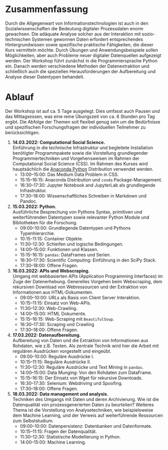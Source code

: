 # Zusammenfassung

Durch die Allgegenwart von Informationstechnologien ist auch in den Sozialwissenschaften die Bedeutung digitaler Prozessdaten enorm gewachsen.
Die adäquate Analyse solcher aus der Interaktion mit sozio-technischen Systemen gewonnen Daten erfordert entsprechendes Hintergrundwissen sowie spezifische praktische Fähigkeiten, die dieser Kurs vermitteln möchte.
Durch Übungen und Anwendungsbeispiele sollen Möglichkeiten, aber auch Probleme neuer digitaler Datenquellen aufgezeigt werden.
Der Workshop führt zunächst in die Programmiersprache Python ein.
Danach werden verschiedene Methoden der Datenextraktion und schließlich auch die speziellen Herausforderungen der Aufbereitung und Analyse dieser Datentypen behandelt.


# Ablauf

Der Workshop ist auf ca. 5 Tage ausgelegt.
Dies umfasst auch Pausen und das Mittagsessen, was eine reine Übungszeit von ca. 6 Stunden pro Tag ergibt.
Die Abfolge der Themen soll flexibel genug sein um die Bedürfnisse und spezifischen Forschungsfragen der individuellen Teilnehmer zu berücksichtigen.

1. **14.03.2022: Computational Social Science.**  
   Einführung in die technische Infrastruktur und begleitete Installation benötigter Programmpakete sowie die Vorstellung grundlegender Programmiertechniken und Vorgehensweisen im Rahmen der Computational Social Science (CSS).
   Im Rahmen des Kurses wird hauptsächlich die [Anaconda Python](https://docs.anaconda.com/anaconda/) Distribution verwendet werden.
    * 13:00–15:00: Das Medium Data Problem in CSS.
    * 15:15–16:15: Anaconda Distribution und `conda` Package-Management. 
    * 16:30–17:30: Jupyter Notebook and JupyterLab als grundlegende Infrastruktur. 
    * 17:30–18:00: Wissenschaftliches Schreiben in Markdown und Pandoc.
3. **15.03.2022: Python.**  
   Ausführliche Besprechung von Pythons Syntax, primitiven und weiterführenden Datentypen sowie relevanter Python Module und Bibliotheken für die Forschung.
    * 09:00–10:00: Grundlegende Datentypen und Pythons Typenhierarchie.
    * 10:15–11:15: Container Objekte.
    * 11:30–12:30: Schleifen und logische Bedingungen.
    * 14:00–15:00: Funktionen und Klassen.
    * 15:15–16:15: `pandas`: DataFrames und Serien.
    * 16:30–17:30: Scientific Computing: Einführung in den SciPy Stack.
    * 17:30–18:00: Offene Fragen.
5. **16.03.2022: APIs und Webscraping.**  
   Umgang mit webbasierten APIs (Application Programming Interfaces) im Zuge der Datenerhebung.
   Generelles Vorgehen beim Webscraping, dem rekursiven Download von Webressourcen und der Extraktion von Informationen aus HTML-Dokumenten.
    * 09:00–10:00: URLs als Basis von Client Server Interaktion.
    * 10:15–11:15: Einsatz von Web-APIs.
    * 11:30–12:30: Web-Crawling.
    * 14:00–15:00: HTML Dokumente.
    * 15:15–16:15: Web-Scraping mit `BeautifulSoup`.
    * 16:30–17:30: Scraping und Crawling
    * 17:30–18:00: Offene Fragen.
6. **17.03.2022: Datenaufbereitung.**  
   Aufbereitung von Daten und die Extraktion von Informationen aus Rohdaten, wie z.B. Texten.
   Als zentrale Technik wird hier die Arbeit mit regulären Ausdrücken vorgestellt und eingeübt.
    * 09:00–10:00: Reguläre Ausdrücke I.
    * 10:15–11:15: Reguläre Ausdrücke II.
    * 11:30–12:30: Reguläre Ausdrücke und Text Mining in `pandas`.
    * 14:00–15:00: Data Munging: Von den Rohdaten zum DataFrame.
    * 15:15–16:15: Der Einsatz von Wget für rekursive Downloads.
    * 16:30–17:30: Selenium: Webdriving und Spoofing.
    * 17:30–18:00: Offene Fragen.
8. **18.03.2022: Data management und analysis.**  
   Techniken des Umgangs mit Daten und deren Archivierung.
   Wie ist die Datenqualität von prozessgenerierten Daten zu beurteilen? 
   Weiteres Thema ist die Vorstellung von Analysetechniken, wie beispielsweise dem Machine Learning, und der Verweis auf weiterführende Ressourcen zum Selbststudium. 
    * 09:00–10:00: Datenpersistenz: Datenbanken und Datenformate.
    * 10:15–11:15: Fragen der Datenqualität.
    * 11:30–12:30: Statistische Modellierung in Python.
    * 14:00–15:00: Machine Learning.
